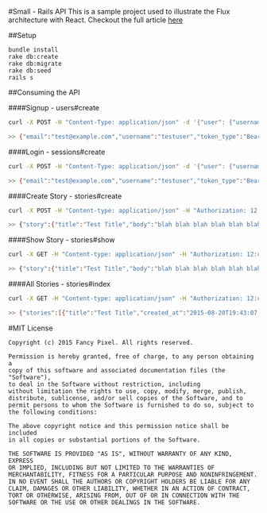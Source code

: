 #Small - Rails API
This is a sample project used to illustrate the Flux architecture with React. Checkout the full article [here](http://fancypixel.github.io/blog/2015/01/28/react-plus-flux-backed-by-rails-api/)

##Setup
```
bundle install
rake db:create
rake db:migrate
rake db:seed
rails s
```

##Consuming the API

####Signup - users#create
```bash
curl -X POST -H "Content-Type: application/json" -d '{"user": {"username": "testuser", "email": "test@example.com", "password": "12341234", "password_confirmation": "12341234"}}' http://localhost:3000/v1/users

>> {"email":"test@example.com","username":"testuser","token_type":"Bearer","user_id":12,"access_token":"12:cccyXLZ7o_XpK6MxU_Bt"}
```

####Login - sessions#create
```bash
curl -X POST -H "Content-Type: application/json" -d '{"user": {"username": "testuser", "email": "test@example.com", "password": "12341234", "password_confirmation": "12341234"}}' http://localhost:3000/v1/users

>> {"email":"test@example.com","username":"testuser","token_type":"Bearer","user_id":12,"access_token":"12:cccyXLZ7o_XpK6MxU_Bt"}
```

####Create Story - stories#create
```bash
curl -X POST -H "Content-type: application/json" -H "Authorization: 12:cccyXLZ7o_XpK6MxU_Bt" -d '{ "story": { "title": "Test Title", "body": "blah blah blah blah blah blah blah" } }' http://localhost:3000/v1/stories

>> {"story":{"title":"Test Title","body":"blah blah blah blah blah blah blah","created_at":"2015-08-20T19:43:07.701Z","abstract":"blah blah blah blah blah blah blah","id":11,"user":{"username":"testuser"}}}
```

####Show Story - stories#show
```bash
curl -X GET -H "Content-type: application/json" -H "Authorization: 12:cccyXLZ7o_XpK6MxU_Bt" http://localhost:3000/v1/stories/11

>> {"story":{"title":"Test Title","body":"blah blah blah blah blah blah blah","created_at":"2015-08-20T19:43:07.701Z","abstract":"blah blah blah blah blah blah blah","id":11,"user":{"username":"testuser"}}}
```

####All Stories - stories#index
```bash
curl -X GET -H "Content-type: application/json" -H "Authorization: 12:cccyXLZ7o_XpK6MxU_Bt" http://localhost:3000/v1/stories/

>> {"stories":[{"title":"Test Title","created_at":"2015-08-20T19:43:07.701Z","abstract":"blah blah blah blah blah blah blah","id":11,"user":{"username":"testuser"}},{"title":"Direct Communications Manager","created_at":"2015-08-20T17:43:14.845Z","abstract":"Dignissimos quidem voluptas beatae voluptatibus. Nihil dolorem eveniet maxime. Ex aut sapiente laborum vel temporibus tempora nobis. Qui magnam repudiandae ut et. Et minus quia dolorum illo esse. Ut ad","id":10,"user":{"username":"gino_huel"}},{"title":"Senior Creative Assistant","created_at":"2015-08-20T17:43:14.840Z","abstract":"Consequuntur enim nulla. Velit nihil ipsum voluptates nulla aperiam commodi qui. Voluptatem in enim. Placeat voluptate sed et culpa non molestias. Ut et nihil aut iure exercitationem. Ut laborum quia r","id":9,"user":{"username":"ali.keler"}},{"title":"National Interactions Executive","created_at":"2015-08-20T17:43:14.837Z","abstract":"Impedit voluptatem reiciendis est provident quia aut fugit. Officia enim voluptas dignissimos tempora inventore quia possimus. Perferendis eos enim veritatis aspernatur ut. Sed placeat nihil. Suscipit ","id":8,"user":{"username":"ethel.weimann"}},{"title":"Senior Branding Developer","created_at":"2015-08-20T17:43:14.832Z","abstract":"Ut consequatur et ex fuga. Cumque dicta rem vel numquam tempora voluptas ut. Molestiae voluptas qui minima non. Laborum voluptatem consequatur velit sed. Eum eos id. Eum aliquid et iusto non. Asperiore","id":7,"user":{"username":"ali.keler"}},{"title":"Dynamic Metrics Engineer","created_at":"2015-08-20T17:43:14.828Z","abstract":"Ut dignissimos modi aut non. Eaque excepturi ipsa eligendi. Pariatur dolor cupiditate. Libero tenetur hic labore esse. Est amet praesentium quia corporis. Consequatur illum numquam similique deleniti r","id":6,"user":{"username":"ali.keler"}},{"title":"National Branding Specialist","created_at":"2015-08-20T17:43:14.824Z","abstract":"Porro omnis beatae. Omnis magnam quae. Iusto molestias cupiditate architecto consequuntur aut. Saepe placeat in odit eum quaerat commodi molestiae. Modi adipisci corrupti dolores sit vel atque. Magni m","id":5,"user":{"username":"margaretta"}},{"title":"National Interactions Technician","created_at":"2015-08-20T17:43:14.820Z","abstract":"Ipsum nesciunt id autem quas quaerat eum et. Ipsa non est fugiat adipisci. Suscipit facere explicabo consequatur. Eos ducimus corrupti. Ut voluptates nemo veritatis beatae sint. Ratione at quasi eos ma","id":4,"user":{"username":"ethel.weimann"}},{"title":"Internal Intranet Producer","created_at":"2015-08-20T17:43:14.816Z","abstract":"Dolor dolorum omnis eum maxime. Aut necessitatibus aut aspernatur. Nesciunt et provident laudantium explicabo expedita voluptatem distinctio. Iste aperiam veniam veritatis ex incidunt voluptas quisquam","id":3,"user":{"username":"abdullah"}},{"title":"Human Data Engineer","created_at":"2015-08-20T17:43:14.810Z","abstract":"Sapiente architecto unde explicabo sit tempora. Est quia eveniet cumque. Pariatur aut cupiditate qui. Dolor vitae harum eum quia voluptatum consequuntur omnis. Tenetur quasi et. A ut dolores. Amet reru","id":2,"user":{"username":"dawn"}},{"title":"International Optimization Technician","created_at":"2015-08-20T17:43:14.805Z","abstract":"Totam vitae harum reiciendis iste quod. Eum sapiente dolore consequatur et quod molestiae. A laboriosam rem et. Odio rerum perspiciatis quia architecto illum. Et eos eaque nemo. Voluptas eaque voluptat","id":1,"user":{"username":"daphnee"}}]}
```


#MIT License

	Copyright (c) 2015 Fancy Pixel. All rights reserved.

	Permission is hereby granted, free of charge, to any person obtaining a
	copy of this software and associated documentation files (the "Software"),
	to deal in the Software without restriction, including
	without limitation the rights to use, copy, modify, merge, publish,
	distribute, sublicense, and/or sell copies of the Software, and to
	permit persons to whom the Software is furnished to do so, subject to
	the following conditions:

	The above copyright notice and this permission notice shall be included
	in all copies or substantial portions of the Software.

	THE SOFTWARE IS PROVIDED "AS IS", WITHOUT WARRANTY OF ANY KIND, EXPRESS
	OR IMPLIED, INCLUDING BUT NOT LIMITED TO THE WARRANTIES OF
	MERCHANTABILITY, FITNESS FOR A PARTICULAR PURPOSE AND NONINFRINGEMENT.
	IN NO EVENT SHALL THE AUTHORS OR COPYRIGHT HOLDERS BE LIABLE FOR ANY
	CLAIM, DAMAGES OR OTHER LIABILITY, WHETHER IN AN ACTION OF CONTRACT,
	TORT OR OTHERWISE, ARISING FROM, OUT OF OR IN CONNECTION WITH THE
	SOFTWARE OR THE USE OR OTHER DEALINGS IN THE SOFTWARE.
	
